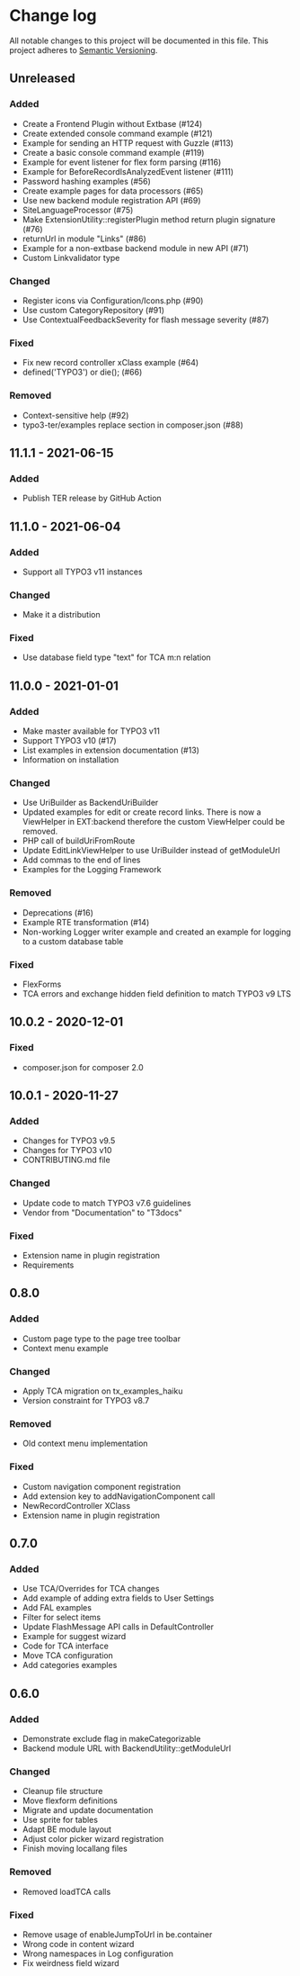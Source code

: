 # Change log

All notable changes to this project will be documented in this file.
This project adheres to [Semantic Versioning](https://semver.org/).

## Unreleased

### Added
- Create a Frontend Plugin without Extbase (#124)
- Create extended console command example (#121)
- Example for sending an HTTP request with Guzzle (#113)
- Create a basic console command example (#119)
- Example for event listener for flex form parsing (#116)
- Example for BeforeRecordIsAnalyzedEvent listener (#111)
- Password hashing examples (#56)
- Create example pages for data processors (#65)
- Use new backend module registration API (#69)
- SiteLanguageProcessor (#75)
- Make ExtensionUtility::registerPlugin method return plugin signature (#76)
- returnUrl in module "Links" (#86)
- Example for a non-extbase backend module in new API (#71)
- Custom Linkvalidator type

### Changed
- Register icons via Configuration/Icons.php (#90)
- Use custom CategoryRepository (#91)
- Use ContextualFeedbackSeverity for flash message severity (#87)

### Fixed
- Fix new record controller xClass example (#64)
- defined('TYPO3') or die(); (#66)

### Removed
- Context-sensitive help (#92)
- typo3-ter/examples replace section in composer.json (#88)


## 11.1.1 - 2021-06-15

### Added
- Publish TER release by GitHub Action

## 11.1.0 - 2021-06-04

### Added
- Support all TYPO3 v11 instances

### Changed
- Make it a distribution

### Fixed
- Use database field type "text" for TCA m:n relation

## 11.0.0 - 2021-01-01

### Added
- Make master available for TYPO3 v11
- Support TYPO3 v10 (#17)
- List examples in extension documentation (#13)
- Information on installation

### Changed
- Use UriBuilder as BackendUriBuilder
- Updated examples for edit or create record links. There is now a ViewHelper in EXT:backend therefore the custom ViewHelper could be removed.
- PHP call of buildUriFromRoute
- Update EditLinkViewHelper to use UriBuilder instead of getModuleUrl
- Add commas to the end of lines
- Examples for the Logging Framework

### Removed
- Deprecations (#16)
- Example RTE transformation (#14)
- Non-working Logger writer example and created an example for logging to a custom database table

### Fixed
- FlexForms
- TCA errors and exchange hidden field definition to match TYPO3 v9 LTS

## 10.0.2 - 2020-12-01

### Fixed 
- composer.json for composer 2.0

## 10.0.1 - 2020-11-27

### Added
- Changes for TYPO3 v9.5
- Changes for TYPO3 v10
- CONTRIBUTING.md file

### Changed
- Update code to match TYPO3 v7.6 guidelines
- Vendor from "Documentation" to "T3docs"

### Fixed
- Extension name in plugin registration
- Requirements

## 0.8.0

### Added
- Custom page type to the page tree toolbar
- Context menu example

### Changed
- Apply TCA migration on tx_examples_haiku
- Version constraint for TYPO3 v8.7

### Removed 
- Old context menu implementation

### Fixed
- Custom navigation component registration
- Add extension key to addNavigationComponent call
- NewRecordController XClass
- Extension name in plugin registration

## 0.7.0

### Added
- Use TCA/Overrides for TCA changes
- Add example of adding extra fields to User Settings
- Add FAL examples
- Filter for select items
- Update FlashMessage API calls in DefaultController
- Example for suggest wizard
- Code for TCA interface
- Move TCA configuration
- Add categories examples

## 0.6.0

### Added
- Demonstrate exclude flag in makeCategorizable
- Backend module URL with BackendUtility::getModuleUrl

### Changed
- Cleanup file structure
- Move flexform definitions
- Migrate and update documentation
- Use sprite for tables
- Adapt BE module layout
- Adjust color picker wizard registration
- Finish moving locallang files

### Removed
- Removed loadTCA calls

### Fixed
- Remove usage of enableJumpToUrl in be.container
- Wrong code in content wizard
- Wrong namespaces in Log configuration
- Fix weirdness field wizard
